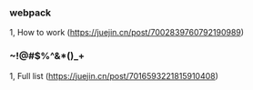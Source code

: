 ### webpack
1, How to work (https://juejin.cn/post/7002839760792190989)

### ~!@#$%^&*()_+
1, Full list (https://juejin.cn/post/7016593221815910408)
